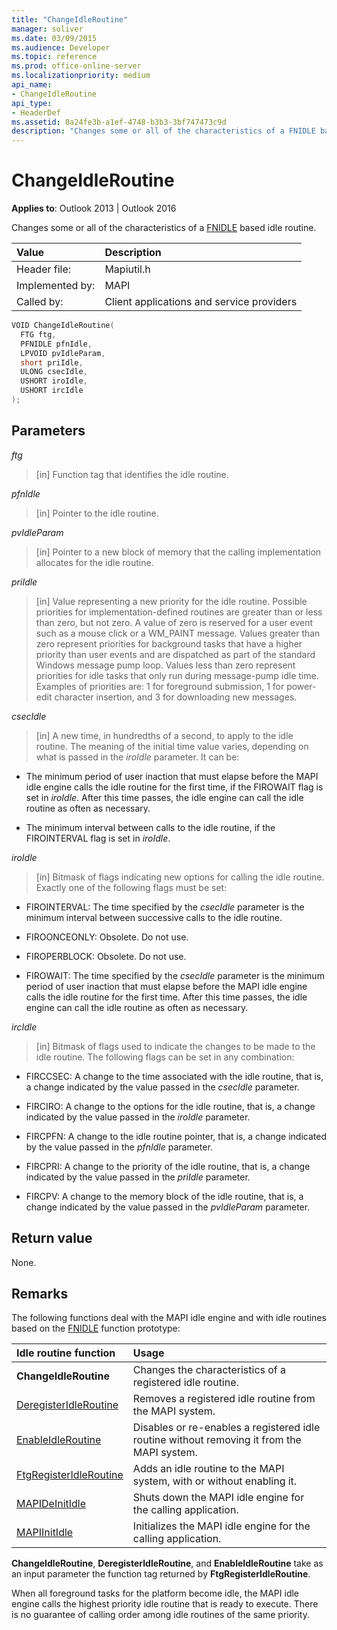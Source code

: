 ```yaml
---
title: "ChangeIdleRoutine"
manager: soliver
ms.date: 03/09/2015
ms.audience: Developer
ms.topic: reference
ms.prod: office-online-server
ms.localizationpriority: medium
api_name:
- ChangeIdleRoutine
api_type:
- HeaderDef
ms.assetid: 0a24fe3b-a1ef-4748-b3b3-3bf747473c9d
description: "Changes some or all of the characteristics of a FNIDLE based idle routine."
---
```


# ChangeIdleRoutine

**Applies to**: Outlook 2013 | Outlook 2016
  
Changes some or all of the characteristics of a [FNIDLE](fnidle.md) based idle routine.
  
|**Value**|**Description**|
|:-----|:-----|
|Header file:  <br/> |Mapiutil.h  <br/> |
|Implemented by:  <br/> |MAPI  <br/> |
|Called by:  <br/> |Client applications and service providers  <br/> |

```cpp
VOID ChangeIdleRoutine(
  FTG ftg,
  PFNIDLE pfnIdle,
  LPVOID pvIdleParam,
  short priIdle,
  ULONG csecIdle,
  USHORT iroIdle,
  USHORT ircIdle
);
```

## Parameters

_ftg_
  
> [in] Function tag that identifies the idle routine.

_pfnIdle_
  
> [in] Pointer to the idle routine.

_pvIdleParam_
  
> [in] Pointer to a new block of memory that the calling implementation allocates for the idle routine.

_priIdle_
  
> [in] Value representing a new priority for the idle routine. Possible priorities for implementation-defined routines are greater than or less than zero, but not zero. A value of zero is reserved for a user event such as a mouse click or a WM_PAINT message. Values greater than zero represent priorities for background tasks that have a higher priority than user events and are dispatched as part of the standard Windows message pump loop. Values less than zero represent priorities for idle tasks that only run during message-pump idle time. Examples of priorities are: 1 for foreground submission, 1 for power-edit character insertion, and 3 for downloading new messages.

_csecIdle_
  
> [in] A new time, in hundredths of a second, to apply to the idle routine. The meaning of the initial time value varies, depending on what is passed in the _iroIdle_ parameter. It can be:

- The minimum period of user inaction that must elapse before the MAPI idle engine calls the idle routine for the first time, if the FIROWAIT flag is set in _iroIdle_. After this time passes, the idle engine can call the idle routine as often as necessary.

- The minimum interval between calls to the idle routine, if the FIROINTERVAL flag is set in _iroIdle_.

_iroIdle_
  
> [in] Bitmask of flags indicating new options for calling the idle routine. Exactly one of the following flags must be set:

- FIROINTERVAL: The time specified by the _csecIdle_ parameter is the minimum interval between successive calls to the idle routine.

- FIROONCEONLY: Obsolete. Do not use.

- FIROPERBLOCK: Obsolete. Do not use.

- FIROWAIT: The time specified by the _csecIdle_ parameter is the minimum period of user inaction that must elapse before the MAPI idle engine calls the idle routine for the first time. After this time passes, the idle engine can call the idle routine as often as necessary.

_ircIdle_
  
> [in] Bitmask of flags used to indicate the changes to be made to the idle routine. The following flags can be set in any combination:

- FIRCCSEC: A change to the time associated with the idle routine, that is, a change indicated by the value passed in the _csecIdle_ parameter.

- FIRCIRO: A change to the options for the idle routine, that is, a change indicated by the value passed in the _iroIdle_ parameter.

- FIRCPFN: A change to the idle routine pointer, that is, a change indicated by the value passed in the _pfnIdle_ parameter.

- FIRCPRI: A change to the priority of the idle routine, that is, a change indicated by the value passed in the _priIdle_ parameter.

- FIRCPV: A change to the memory block of the idle routine, that is, a change indicated by the value passed in the _pvIdleParam_ parameter.

## Return value

None.
  
## Remarks

The following functions deal with the MAPI idle engine and with idle routines based on the [FNIDLE](fnidle.md) function prototype:
  
|**Idle routine function**|**Usage**|
|:-----|:-----|
|**ChangeIdleRoutine** <br/> |Changes the characteristics of a registered idle routine. |
|[DeregisterIdleRoutine](deregisteridleroutine.md) <br/> |Removes a registered idle routine from the MAPI system. |
|[EnableIdleRoutine](enableidleroutine.md) <br/> |Disables or re-enables a registered idle routine without removing it from the MAPI system. |
|[FtgRegisterIdleRoutine](ftgregisteridleroutine.md) <br/> |Adds an idle routine to the MAPI system, with or without enabling it. |
|[MAPIDeInitIdle](mapideinitidle.md) <br/> |Shuts down the MAPI idle engine for the calling application. |
|[MAPIInitIdle](mapiinitidle.md) <br/> |Initializes the MAPI idle engine for the calling application. |

**ChangeIdleRoutine**, **DeregisterIdleRoutine**, and **EnableIdleRoutine** take as an input parameter the function tag returned by **FtgRegisterIdleRoutine**.
  
When all foreground tasks for the platform become idle, the MAPI idle engine calls the highest priority idle routine that is ready to execute. There is no guarantee of calling order among idle routines of the same priority.
  
